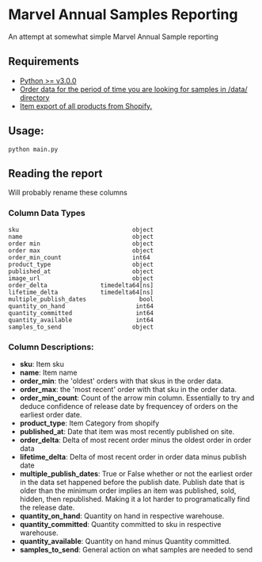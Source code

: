 # Marvel Annual Samples Reporting
An attempt at somewhat simple Marvel Annual Sample reporting
## Requirements
- [Python >= v3.0.0](https://www.python.org/downloads/)
- [Order data for the period of time you are looking for samples in /data/ directory](https://mondo-30.myshopify.com/admin/orders?inContextTimeframe=today)
- [Item export of all products from Shopify.](https://mondo-30.myshopify.com/admin/products?selectedView=all)
## Usage:
```
python main.py
```
## Reading the report
Will probably rename these columns
### Column Data Types
```
sku                                object
name                               object
order min                          object
order max                          object
order_min_count                    int64
product_type                       object
published_at                       object
image_url                          object
order_delta               timedelta64[ns]
lifetime_delta            timedelta64[ns]
multiple_publish_dates               bool
quantity_on_hand                    int64
quantity_committed                  int64
quantity_available                  int64
samples_to_send                    object
 ```
 
 ### Column Descriptions:
 - **sku**: Item sku
 - **name**: Item name
 - **order_min**: the 'oldest' orders with that skus in the order data.
 - **order_max**: the 'most recent' order with that sku in the order data.
 - **order_min_count**: Count of the arrow min column. Essentially to try and deduce confidence of release date by frequencey of orders on the earliest order date.
 - **product_type**: Item Category from shopify
 - **published_at**: Date that item was most recently published on site.
 - **order_delta**: Delta of most recent order minus the oldest order in order data
 - **lifetime_delta**: Delta of most recent order in order data minus publish date
 - **multiple_publish_dates**: True or False whether or not the earliest order in the data set happened before the publish date. Publish date that is older than the minimum order implies an item was published, sold, hidden, then republished. Making it a lot harder to programatically find the release date.
 - **quantity_on_hand**: Quantity on hand in respective warehouse.
 - **quantity_committed**: Quantity committed to sku in respective warehouse.
 - **quantity_available**: Quantity on hand minus Quantity committed.
 - **samples_to_send**: General action on what samples are needed to send